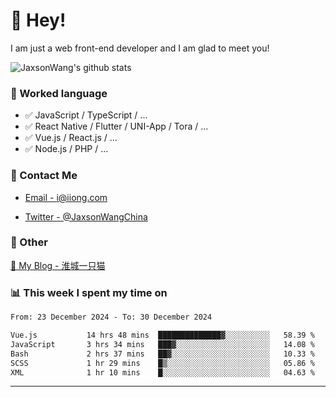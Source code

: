# 👋 Hey!

I am just a web front-end developer and I am glad to meet you!

![JaxsonWang's github stats](https://github-readme-stats.vercel.app/api?username=JaxsonWang&&show_icons=true&&title_color=1abc9c&&icon_color=1abc9c)


### 📝 Worked language

- ✅ JavaScript / TypeScript / ...
- ✅ React Native / Flutter / UNI-App / Tora / ...
- ✅ Vue.js / React.js / ...
- ✅ Node.js / PHP / ...

### 📮 Contact Me

- [Email - i@iiong.com](mailto:i@iiong.com)

- [Twitter - @JaxsonWangChina](https://twitter.com/JaxsonWangChina)

### 🤪 Other

[📌 My Blog - 淮城一只猫](https://iiong.com)

### 📊 This week I spent my time on

<!--START_SECTION:waka-->

```txt
From: 23 December 2024 - To: 30 December 2024

Vue.js           14 hrs 48 mins  ██████████████▓░░░░░░░░░░   58.39 %
JavaScript       3 hrs 34 mins   ███▓░░░░░░░░░░░░░░░░░░░░░   14.08 %
Bash             2 hrs 37 mins   ██▓░░░░░░░░░░░░░░░░░░░░░░   10.33 %
SCSS             1 hr 29 mins    █▒░░░░░░░░░░░░░░░░░░░░░░░   05.86 %
XML              1 hr 10 mins    █░░░░░░░░░░░░░░░░░░░░░░░░   04.63 %
```

<!--END_SECTION:waka-->

---
